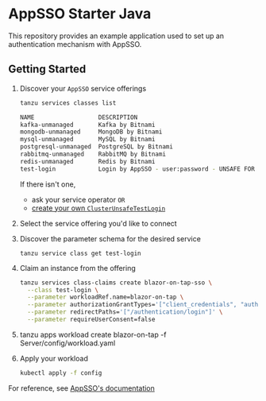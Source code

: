 # AppSSO Starter Java

This repository provides an example application used to set up an authentication mechanism with AppSSO.

## Getting Started

1. Discover your `AppSSO` service offerings

   ```bash
   tanzu services classes list

   NAME                  DESCRIPTION
   kafka-unmanaged       Kafka by Bitnami
   mongodb-unmanaged     MongoDB by Bitnami
   mysql-unmanaged       MySQL by Bitnami
   postgresql-unmanaged  PostgreSQL by Bitnami
   rabbitmq-unmanaged    RabbitMQ by Bitnami
   redis-unmanaged       Redis by Bitnami
   test-login            Login by AppSSO - user:password - UNSAFE FOR PRODUCTION!
   ```

   If there isn't one,

   - ask your service operator `OR`
   - [create your own `ClusterUnsafeTestLogin`](https://docs.vmware.com/en/VMware-Tanzu-Application-Platform/1.6/tap/app-sso-reference-api-clusterunsafetestlogin.html)

1. Select the service offering you'd like to connect

1. Discover the parameter schema for the desired service
   ```
   tanzu service class get test-login
   ```

1. Claim an instance from the offering

   ```bash
   tanzu services class-claims create blazor-on-tap-sso \
     --class test-login \
     --parameter workloadRef.name=blazor-on-tap \
     --parameter authorizationGrantTypes='["client_credentials", "authorization_code"]' \
     --parameter redirectPaths='["/authentication/login"]' \
     --parameter requireUserConsent=false
   ```

1. tanzu apps workload create blazor-on-tap -f Server/config/workload.yaml

1. Apply your workload

   ```bash
   kubectl apply -f config
   ```

For reference, see
[AppSSO's documentation](https://docs.vmware.com/en/VMware-Tanzu-Application-Platform/1.6/tap/app-sso-about.html)
